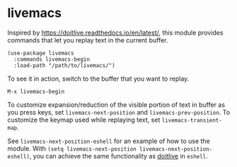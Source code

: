 livemacs
========

Inspired by https://doitlive.readthedocs.io/en/latest/, this module provides
commands that let you replay text in the current buffer. 

```elisp
(use-package livemacs
  :commands livemacs-begin
  :load-path "/path/to/livemacs/")
```

To see it in action, switch to the buffer that you want to replay.

```
M-x livemacs-begin
```

To customize expansion/reduction of the visible portion of text in buffer as
you press keys, set `livemacs-next-position` and `livemacs-prev-position`.
To customize the keymap used while replaying text, set
`livemacs-transient-map`.

See `livemacs-next-position-eshell` for an example of how to use the module. 
With `(setq livemacs-next-position livemacs-next-position-eshell)`, you can achieve the same functionality as [doitlive](https://doitlive.readthedocs.io/en/latest/) in `eshell`.




